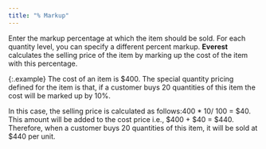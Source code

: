 ```yaml
---
title: "% Markup"
---
```



Enter the markup percentage at which the item should be sold. For each  quantity level, you can specify a different percent markup. **Everest**  calculates the selling price of the item by marking up the cost of the  item with this percentage.


{:.example}
The cost  of an item is $400. The special quantity pricing defined for the item  is that, if a customer buys 20 quantities of this item the cost will be  marked up by 10%.


In this case, the selling price is calculated as follows:400 \* 10/ 100  = $40. This amount will be added to the cost price i.e., $400 + $40 =  $440. Therefore, when a customer buys 20 quantities of this item, it will  be sold at $440 per unit.
